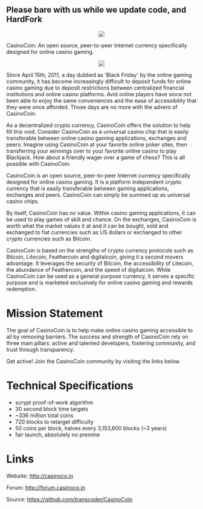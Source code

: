 <h2>Please bare with us while we update code, and HardFork</h2>
<p align="center"><img src="https://raw.github.com/transcoder/CasinoCoin/master/src/qt/res/images/logo.png" /></p>

CasinoCoin: An open source, peer-to-peer Internet currency specifically designed for online casino gaming.

<p align="center"><img src="https://raw.github.com/transcoder/CasinoCoin/master/src/qt/res/images/casinocoin-coin.png" /></p>

Since April 15th, 2011, a day dubbed as 'Black Friday' by the online gaming community, it has become increasingly difficult to deposit funds for online casino gaming due to deposit restrictions between centralized financial institutions and online casino platforms. Avid online players have since not been able to enjoy the same conveniences and the ease of accessibility that they were once afforded. Those days are no more with the advent of CasinoCoin.

As a decentralized crypto currency, CasinoCoin offers the solution to help fill this void. Consider CasinoCoin as a universal casino chip that is easily transferable between online casino gaming applications, exchanges and peers. Imagine using CasinoCoin at your favorite online poker sites, then transferring your winnings over to your favorite online casino to play Blackjack. How about a friendly wager over a game of chess? This is all possible with CasinoCoin.

CasinoCoin is an open source, peer-to-peer Internet currency specifically designed for online casino gaming. It is a platform independent crypto currency that is easily transferable between gaming applications, exchanges and peers. CasinoCoin can simply be summed up as universal casino chips.

By itself, CasinoCoin has no value. Within casino gaming applications, it can be used to play games of skill and chance. On the exchanges, CasinoCoin is worth what the market values it at and it can be bought, sold and exchanged to fiat currencies such as US dollars or exchanged to other crypto currencies such as Bitcoin.

CasinoCoin is based on the strengths of crypto currency protocols such as Bitcoin, Litecoin, Feathercoin and digitalcoin, giving it a second movers advantage. It leverages the security of Bitcoin, the accessibility of Litecoin, the abundance of Feathercoin, and the speed of digitalcoin. While CasinoCoin can be used as a general purpose currency, it serves a specific purpose and is marketed exclusively for online casino gaming and rewards redemption.


Mission Statement
=================

The goal of CasinoCoin is to help make online casino gaming accessible to all by removing barriers. The success and strength of CasinoCoin rely on three main pillars: active and talented developers, fostering community, and trust through transparency. 


Get active! Join the CasinoCoin community by visiting the links below.



Technical Specifications
========================

 - scrypt proof-of-work algorithm
 - 30 second block time targets
 - ~336 million total coins
 - 720 blocks to retarget difficulty
 - 50 coins per block, halves every 3,153,600 blocks (~3 years)
 - fair launch, absolutely no premine


Links
======

Website: http://casinoco.in


Forum: http://forum.casinoco.in


Source: https://github.com/transcoder/CasinoCoin


